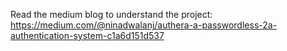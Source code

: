Read the medium blog to understand the project: https://medium.com/@ninadwalanj/authera-a-passwordless-2a-authentication-system-c1a6d151d537
